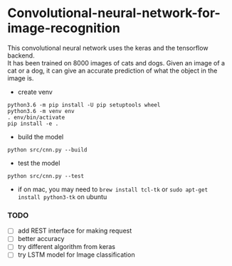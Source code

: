 # Convolutional-neural-network-for-image-recognition
This convolutional neural network uses the keras and the tensorflow backend.  
It has been trained on 8000 images of cats and dogs. Given an image of a cat or a dog, 
it can give an accurate prediction of what the object in the image is.


- create venv
```
python3.6 -m pip install -U pip setuptools wheel
python3.6 -m venv env
. env/bin/activate
pip install -e .
```
- build the model
```
python src/cnn.py --build
```
- test the model
```
python src/cnn.py --test
```
- if on mac, you may need to `brew install tcl-tk` or `sudo apt-get install python3-tk` on ubuntu


### TODO
- [ ] add REST interface for making request
- [ ] better accuracy
- [ ] try different algorithm from keras
- [ ] try LSTM model for Image classification